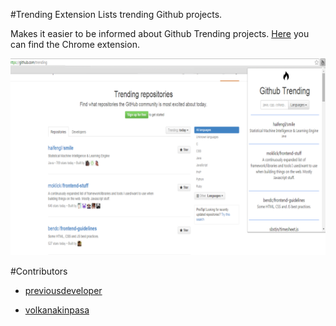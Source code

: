 #Trending Extension
Lists trending Github projects.

Makes it easier to be informed about Github Trending projects.
[Here](https://chrome.google.com/webstore/detail/github-trending-projects/mckfdhpcippjoljnpfnkjgjbmnnlelia) you can find the Chrome extension.


![Alt text](/images/1280-homepage.png)

#Contributors
* [previousdeveloper](https://github.com/previousdeveloper)

* [volkanakinpasa](https://github.com/volkanakinpasa)
